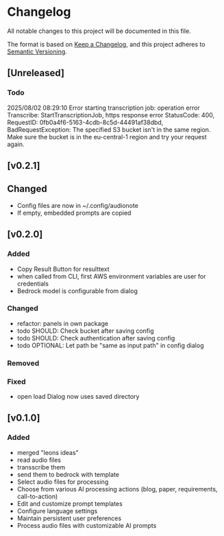 # Changelog

All notable changes to this project will be documented in this file.

The format is based on [Keep a Changelog](https://keepachangelog.com/en/1.1.0/),
and this project adheres to [Semantic Versioning](https://semver.org/spec/v2.0.0.html).


## [Unreleased]

### Todo

2025/08/02 08:29:10 Error starting transcription job: operation error Transcribe: StartTranscriptionJob, https response error StatusCode: 400, RequestID: 0fb0a4f6-5163-4cdb-8c5d-44491af38dbd, BadRequestException: The specified S3 bucket isn't in the same region. Make sure the bucket is in the eu-central-1 region and try your request again.

## [v0.2.1]

## Changed
- Config files are now in ~/.config/audionote
- If empty, embedded prompts are copied

## [v0.2.0]

### Added
- Copy Result Button for resulttext
- when called from CLI, first AWS environment variables are user for credentials
- Bedrock model is configurable from dialog

### Changed
- refactor: panels in own package
- todo SHOULD: Check bucket after saving config
- todo SHOULD: Check authentication after saving config
- todo OPTIONAL: Let path be "same as input path" in config dialog

### Removed

### Fixed

- open load Dialog now uses saved directory

## [v0.1.0]

### Added
- merged "leons ideas"
- read audio files
- transscribe them
- send them to bedrock with template
- Select audio files for processing
- Choose from various AI processing actions (blog, paper, requirements, call-to-action)
- Edit and customize prompt templates
- Configure language settings
- Maintain persistent user preferences
- Process audio files with customizable AI prompts
